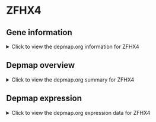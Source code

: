 <h1>ZFHX4</h1>

<h2>Gene information</h2>
<details>
  <summary>Click to view the depmap.org information for ZFHX4</summary>
  <iframe src="https://depmap.org/portal/gene/ZFHX4?tab=about" style="border:none;width:100%;height:800px"></iframe>
</details>

<h2>Depmap overview</h2>
<details>
  <summary>Click to view the depmap.org summary for ZFHX4</summary>
  <iframe src="https://depmap.org/portal/gene/ZFHX4?tab=overview" style="border:none;width:100%;height:800px"></iframe>
</details>

<h2>Depmap expression</h2>
<details>
  <summary>Click to view the depmap.org expression data for ZFHX4</summary>
  <iframe src="https://depmap.org/portal/gene/ZFHX4?tab=characterization" style="border:none;width:100%;height:800px"></iframe>
</details>


<!--
<h2>Reactome Pathway diagram</h2>
PNAME
-->


